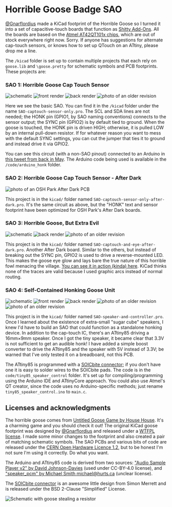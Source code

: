 # Horrible Goose Badge SAO

[@Gnarflordius](https://twitter.com/Gnarflordius) made a KiCad footprint of the Horrible Goose so I turned it into a set of capacitive-touch boards that function as [Shitty Add-Ons](https://hackaday.com/2019/03/20/introducing-the-shitty-add-on-v1-69bis-standard/). All the boards are based on the [Atmel AT42QT101x chips](http://ww1.microchip.com/downloads/en/DeviceDoc/40001947A.pdf), which are out of stock everywhere right now. Sorry. If anyone has suggestions for alternate cap-touch sensors, or knows how to set up QTouch on an ATtiny, please drop me a line.

The `/kicad` folder is set up to contain multiple projects that each rely on `goose.lib` and `\goose.pretty` for schematic symbols and PCB footprints. These projects are:

### SAO 1: Horrible Goose Cap Touch Sensor

![schematic](schematic1.png)
![front render](front1.png)
![back render](back1.png)
![photo of an older revision](pcb1.jpg)

Here we see the basic SAO. You can find it in the `/kicad` folder under the name `SAO-captouch-sensor-only.pro`. The SCL and SDA lines are not needed; the HONK pin (GPIO1, by SAO naming conventions) connects to the sensor output; the SYNC pin (GPIO2) is by default tied to ground. When the goose is touched, the HONK pin is driven HIGH; otherwise, it is pulled LOW by an internal pull-down resistor. If for whatever reason you want to mess with the default SYNC settings, you can cut the jumper that ties it to ground and instead drive it via GPIO2.

You can see this circuit (with a non-SAO pinout) connected to an Arduino in [this tweet from back in May](https://twitter.com/heyspacebuck/status/1396235318634840066). The Arduino code being used is available in the `/code/arduino_honk` folder.

### SAO 2: Horrible Goose Cap Touch Sensor - After Dark

![photo of an OSH Park After Dark PCB](pcb2.jpg)

This project is in the `kicad/` folder named `SAO-captouch-sensor-only-after-dark.pro`. It's the same circuit as above, but the "HONK" text and sensor footprint have been optimized for OSH Park's After Dark boards. 

### SAO 3: Horrible Goose, But Extra Evil

![schematic](schematic3.png)
![back render](back3.png)
![photo of an older revision](pcb3.jpg)

This project is in the `kicad/` folder named `SAO-captouch-and-eye-after-dark.pro`. Another After Dark board. Similar to the others, but instead of breaking out the SYNC pin, GPIO2 is used to drive a reverse-mounted LED. This makes the goose eye glow and lays bare the true nature of this horrible fowl menacing the village. [You can see it in action (kinda) here](https://twitter.com/heyspacebuck/status/1437613800312610819). KiCad thinks none of the traces are valid because I used graphic arcs instead of normal routing.

### SAO 4: Self-Contained Honking Goose Unit

![schematic](schematic4.png)
![front render](front4.png)
![back render](back4.png)
![photo of an older revision](pcb4a.jpg)
![photo of an older revision](pcb4b.jpg)

This project is in the `kicad/` folder named `SAO-speaker-and-controller.pro`. Once I learned about the existence of extra-small "sugar cube" speakers, I knew I'd have to build an SAO that could function as a standalone honking device. In addition to the cap-touch IC, there's an ATtiny85 driving a 16mm×9mm speaker. Once I got the tiny speaker, it became clear that 3.3V is not sufficient to get an audible honk! I have added a simple boost converter to drive the ATtiny85 and the speaker with 5V instead of 3.3V; be warned that I've only tested it on a breadboard, not this PCB.

The ATtiny85 is programmed with a [SOICbite connector](https://hackaday.io/project/165917-soicbite-programmingdebug-connector-footprint); if you don't have one it is easy to solder wires to the SOICbite pads. The code is in the `code/tiny85_speaker_control` folder. It's set up for compiling/programming using the Arduino IDE and ATtinyCore approach. You could also use Atmel's QT creator, since the code uses no Arduino-specific methods; just rename `tiny85_speaker_control.ino` to `main.c`.

## Licenses and acknowledgments 

The horrible goose comes from [Untitled Goose Game by House House](https://goose.game/). It's a charming game and you should check it out! The original KiCad goose footprint was designed by [@Gnarflordius](https://twitter.com/Gnarflordius) and released under a [WTFPL license](http://www.wtfpl.net/). I made some minor changes to the footprint and also created a pair of matching schematic symbols. The SAO PCBs and various bits of code are released under the [CERN Open Hardware Licence 1.2](https://en.wikipedia.org/wiki/CERN_Open_Hardware_Licence), but to be honest I'm not sure I'm using it correctly. Do what you want.

The Arduino and ATtiny85 code is derived from two sources: ["Audio Sample Player v2" by David Johnson-Davies](http://www.technoblogy.com/show?QBB) (used under CC-BY-4.0 license), and ["speaker_pcm" by Michael Smith <michael@hurts.ca>](https://playground.arduino.cc/Code/PCMAudio/) (unclear license).

The [SOICbite connector](https://hackaday.io/project/165917-soicbite-programmingdebug-connector-footprint) is an awesome little design from Simon Merrett and is released under the BSD 2-Clause "Simplified" License.

![Schematic with goose stealing a resistor](stolen.png)
